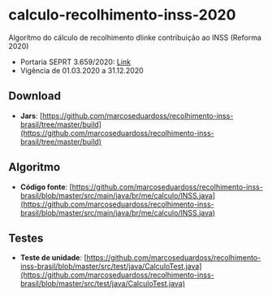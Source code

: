 # calculo-recolhimento-inss-2020
Algorítmo do cálculo de recolhimento dlinke contribuição ao INSS (Reforma 2020) 
 - Portaria SEPRT 3.659/2020: [Link](http://www.in.gov.br/en/web/dou/-/portaria-n-3.659-de-10-de-fevereiro-de-2020-242573505)
 - Vigência de 01.03.2020 a 31.12.2020


## Download
- **Jars**: [https://github.com/marcoseduardoss/recolhimento-inss-brasil/tree/master/build](https://github.com/marcoseduardoss/recolhimento-inss-brasil/tree/master/build)

## Algoritmo
- **Código fonte**: [https://github.com/marcoseduardoss/recolhimento-inss-brasil/blob/master/src/main/java/br/me/calculo/INSS.java](https://github.com/marcoseduardoss/recolhimento-inss-brasil/blob/master/src/main/java/br/me/calculo/INSS.java)

## Testes
- **Teste de unidade**: [https://github.com/marcoseduardoss/recolhimento-inss-brasil/blob/master/src/test/java/CalculoTest.java](https://github.com/marcoseduardoss/recolhimento-inss-brasil/blob/master/src/test/java/CalculoTest.java)
